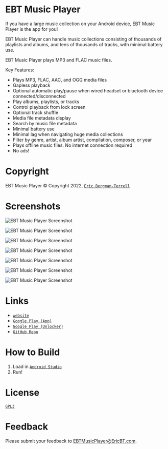 # EBT Music Player

If you have a large music collection on your Android device, EBT Music Player is the app for you!

EBT Music Player can handle music collections consisting of thousands of playlists and albums, and tens of thousands of tracks, with minimal battery use.

EBT Music Player plays MP3 and FLAC music files.

Key Features:

* Plays MP3, FLAC, AAC, and OGG media files
* Gapless playback
* Optional automatic play/pause when wired headset or bluetooth device connected/disconnected
* Play albums, playlists, or tracks
* Control playback from lock screen
* Optional track shuffle
* Media file metadata display
* Search by music file metadata
* Minimal battery use
* Minimal lag when navigating huge media collections
* Filter by genre, artist, album artist, compilation, composer, or year
* Plays offline music files. No internet connection required
* No ads!

# Copyright

EBT Music Player &#169; Copyright 2022, [`Eric Bergman-Terrell`](https://www.ericbt.com)

# Screenshots

![`EBT Music Player Screenshot`](https://ericbt.com/artwork/ebt_music_player/ebt_music_player_albums.png "Albums")

![`EBT Music Player Screenshot`](https://ericbt.com/artwork/ebt_music_player/ebt_music_player_playlists.png "Playlists")

![`EBT Music Player Screenshot`](https://ericbt.com/artwork/ebt_music_player/ebt_music_player_about.png "About")

![`EBT Music Player Screenshot`](https://ericbt.com/artwork/ebt_music_player/ebt_music_player_lockscreen.png "Lockscreen")

![`EBT Music Player Screenshot`](https://ericbt.com/artwork/ebt_music_player/ebt_music_player_play.png "Play")

![`EBT Music Player Screenshot`](https://ericbt.com/artwork/ebt_music_player/ebt_music_player_search.png "Search")

![`EBT Music Player Screenshot`](https://ericbt.com/artwork/ebt_music_player/ebt_music_player_settings.png "Settings")

# Links

* [`website`](https://ericbt.com/)
* [`Google Play (App)`](https://play.google.com/store/apps/details?id=com.ericbt.musicplayer)
* [`Google Play (Unlocker)`](https://play.google.com/store/apps/details?id=com.ericbt.musicplayerunlocker)
* [`GitHub Repo`](https://github.com/EricTerrell/EBTMusicPlayer)

# How to Build

1.  Load in [`Android Studio`](https://developer.android.com/studio)
2.  Run!

# License

[`GPL3`](https://www.gnu.org/licenses/gpl-3.0.en.html)

# Feedback

Please submit your feedback to EBTMusicPlayer@EricBT.com.